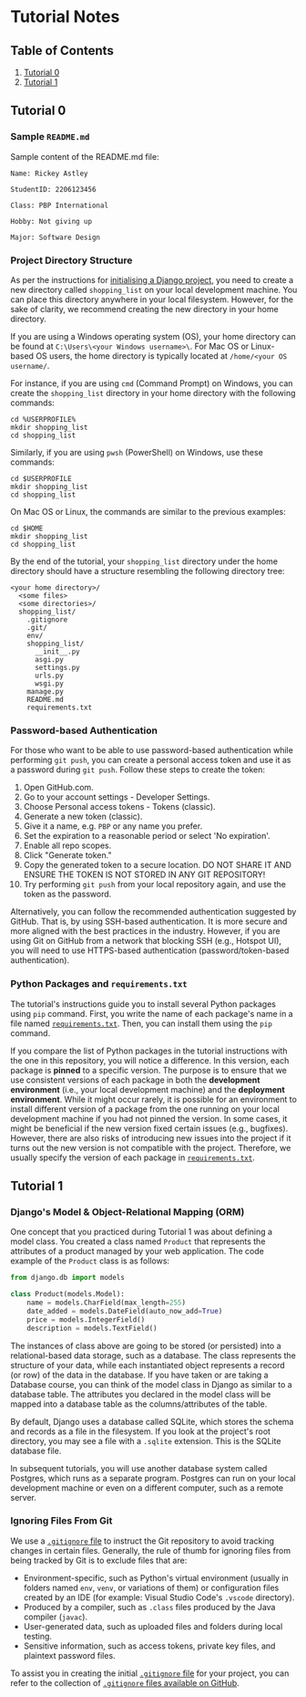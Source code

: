 # Tutorial Notes

## Table of Contents

1. [Tutorial 0](#tutorial-0)
2. [Tutorial 1](#tutorial-1)

## Tutorial 0

### Sample `README.md`

Sample content of the README.md file:

```
Name: Rickey Astley

StudentID: 2206123456

Class: PBP International

Hobby: Not giving up

Major: Software Design
```

### Project Directory Structure

As per the instructions for [initialising a Django project](https://pbp-fasilkom-ui.github.io/ganjil-2024/en/docs/tutorial-0),
you need to create a new directory called `shopping_list` on your local development machine.
You can place this directory anywhere in your local filesystem.
However, for the sake of clarity, we recommend creating the new directory in your home directory.

If you are using a Windows operating system (OS), your home directory can be found at `C:\Users\<your Windows username>\`.
For Mac OS or Linux-based OS users, the home directory is typically located at `/home/<your OS username/`.

For instance, if you are using `cmd` (Command Prompt) on Windows,
you can create the `shopping_list` directory in your home directory with the following commands:

```batch
cd %USERPROFILE%
mkdir shopping_list
cd shopping_list
```

Similarly, if you are using `pwsh` (PowerShell) on Windows, use these commands:

```pwsh
cd $USERPROFILE
mkdir shopping_list
cd shopping_list
```

On Mac OS or Linux, the commands are similar to the previous examples:

```shell
cd $HOME
mkdir shopping_list
cd shopping_list
```

By the end of the tutorial, your `shopping_list` directory under the home directory should have a structure resembling the following directory tree:

```shell
<your home directory>/
  <some files>
  <some directories>/
  shopping_list/
    .gitignore
    .git/
    env/
    shopping_list/
      __init__.py
      asgi.py
      settings.py
      urls.py
      wsgi.py
    manage.py
    README.md
    requirements.txt
```

### Password-based Authentication

For those who want to be able to use password-based authentication while performing `git push`,
you can create a personal access token and use it as a password during `git push`.
Follow these steps to create the token:

1. Open GitHub.com.
2. Go to your account settings - Developer Settings.
3. Choose Personal access tokens - Tokens (classic).
4. Generate a new token (classic).
5. Give it a name, e.g. `PBP` or any name you prefer.
6. Set the expiration to a reasonable period or select 'No expiration'.
7. Enable all repo scopes.
8. Click "Generate token."
9. Copy the generated token to a secure location. DO NOT SHARE IT AND ENSURE THE TOKEN IS NOT STORED IN ANY GIT REPOSITORY!
10. Try performing `git push` from your local repository again, and use the token as the password.

Alternatively, you can follow the recommended authentication suggested by GitHub.
That is, by using SSH-based authentication. It is more secure and more aligned with the best practices in the industry.
However, if you are using Git on GitHub from a network that blocking SSH (e.g., Hotspot UI),
you will need to use HTTPS-based authentication (password/token-based authentication).

### Python Packages and `requirements.txt`

The tutorial's instructions guide you to install several Python packages using `pip` command.
First, you write the name of each package's name in a file named [`requirements.txt`](./requirements.txt).
Then, you can install them using the `pip` command.

If you compare the list of Python packages in the tutorial instructions with the one in this repository,
you will notice a difference.
In this version, each package is **pinned** to a specific version.
The purpose is to ensure that we use consistent versions of each package in both the **development environment** (i.e., your local development machine) and the **deployment environment**.
While it might occur rarely, it is possible for an environment to install different version of a package from the one running on your local development machine if you had not pinned the version.
In some cases, it might be beneficial if the new version fixed certain issues (e.g., bugfixes).
However, there are also risks of introducing new issues into the project if it turns out the new version is not compatible with the project.
Therefore, we usually specify the version of each package in [`requirements.txt`](./requirements.txt).

## Tutorial 1

### Django's Model & Object-Relational Mapping (ORM)

One concept that you practiced during Tutorial 1 was about defining a model class.
You created a class named `Product` that represents the attributes of a product managed by your web application.
The code example of the `Product` class is as follows:

```python
from django.db import models

class Product(models.Model):
    name = models.CharField(max_length=255)
    date_added = models.DateField(auto_now_add=True)
    price = models.IntegerField()
    description = models.TextField()
```

The instances of class above are going to be stored (or persisted) into a relational-based data storage, such as a database.
The class represents the structure of your data, while each instantiated object represents a record (or row) of the data in the database.
If you have taken or are taking a Database course, you can think of the model class in Django as similar to a database table.
The attributes you declared in the model class will be mapped into a database table as the columns/attributes of the table.

By default, Django uses a database called SQLite, which stores the schema and records as a file in the filesystem.
If you look at the project's root directory, you may see a file with a `.sqlite` extension. This is the SQLite database file.

In subsequent tutorials, you will use another database system called Postgres, which runs as a separate program.
Postgres can run on your local development machine or even on a different computer, such as a remote server.

### Ignoring Files From Git

We use a [`.gitignore` file](./.gitignore) to instruct the Git repository to avoid tracking changes in certain files.
Generally, the rule of thumb for ignoring files from being tracked by Git is to exclude files that are:

- Environment-specific, such as Python's virtual environment (usually in folders named `env`, `venv`, or variations of them)
  or configuration files created by an IDE (for example: Visual Studio Code's `.vscode` directory).
- Produced by a compiler, such as `.class` files produced by the Java compiler (`javac`).
- User-generated data, such as uploaded files and folders during local testing.
- Sensitive information, such as access tokens, private key files, and plaintext password files.

To assist you in creating the initial [`.gitignore` file](./.gitignore) for your project,
you can refer to the collection of [`.gitignore` files available on GitHub](https://github.com/github/gitignore/).
